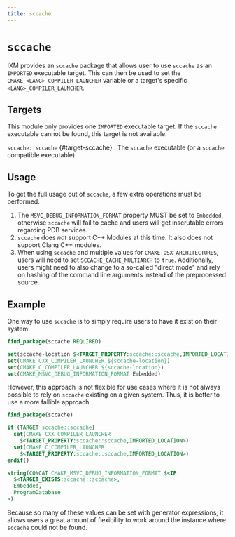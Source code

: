 ```yaml
---
title: sccache
---
```


# `sccache`

IXM provides an `sccache` package that allows user to use `sccache` as an
`IMPORTED` executable target. This can then be used to set the
`CMAKE_<LANG>_COMPILER_LAUNCHER` variable or a target's specific
`<LANG>_COMPILER_LAUNCHER`.

## Targets

This module only provides one `IMPORTED` executable target. If the `sccache`
executable cannot be found, this target is not available.

`sccache::sccache` {#target-sccache}
: The `sccache` executable (or a `sccache` compatible executable)

## Usage

To get the full usage out of `sccache`, a few extra operations must be
performed.

1. The `MSVC_DEBUG_INFORMATION_FORMAT` property MUST be set to `Embedded`,
   otherwise `sccache` will fail to cache and users will get inscrutable errors
   regarding PDB services.
2. `sccache` does *not* support C++ Modules at this time. It also does not
   support Clang C++ modules.
3. When using `sccache` and multiple values for `CMAKE_OSX_ARCHITECTURES`,
   users will need to set `SCCACHE_CACHE_MULTIARCH` to `true`. Additionally,
   users might need to also change to a so-called "direct mode" and rely on
   hashing of the command line arguments instead of the preprocessed source.

## Example

One way to use `sccache` is to simply require users to have it exist on their
system.

```cmake
find_package(sccache REQUIRED)

set(sccache-location $<TARGET_PROPERTY:sccache::sccache,IMPORTED_LOCATION>)
set(CMAKE_CXX_COMPILER_LAUNCHER ${sccache-location})
set(CMAKE_C_COMPILER_LAUNCHER ${sccache-location})
set(CMAKE_MSVC_DEBUG_INFORMATION_FORMAT Embedded)
```

However, this approach is not flexible for use cases where it is not always
possible to rely on `sccache` existing on a given system. Thus, it is better to
use a more fallible approach.

```cmake
find_package(sccache)

if (TARGET sccache::sccache)
  set(CMAKE_CXX_COMPILER_LAUNCHER
    $<TARGET_PROPERTY:sccache::sccache,IMPORTED_LOCATION>)
  set(CMAKE_C_COMPILER_LAUNCHER
    $<TARGET_PROPERTY:sccache::sccache,IMPORTED_LOCATION>)
endif()

string(CONCAT CMAKE_MSVC_DEBUG_INFORMATION_FORMAT $<IF:
  $<TARGET_EXISTS:sccache::sccache>,
  Embedded,
  ProgramDatabase
>)
```

Because so many of these values can be set with generator expressions, it
allows users a great amount of flexibility to work around the instance where
`sccache` could not be found.


